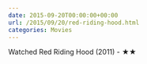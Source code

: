 ```yaml
---
date: 2015-09-20T00:00:00+00:00
url: /2015/09/20/red-riding-hood.html
categories: Movies
---
```

Watched Red Riding Hood (2011) - ★★




